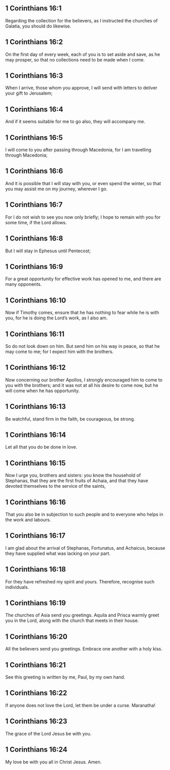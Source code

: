 ## 1 Corinthians 16:1

Regarding the collection for the believers, as I instructed the churches of Galatia, you should do likewise.

## 1 Corinthians 16:2

On the first day of every week, each of you is to set aside and save, as he may prosper, so that no collections need to be made when I come.

## 1 Corinthians 16:3

When I arrive, those whom you approve, I will send with letters to deliver your gift to Jerusalem;

## 1 Corinthians 16:4

And if it seems suitable for me to go also, they will accompany me.

## 1 Corinthians 16:5

I will come to you after passing through Macedonia, for I am travelling through Macedonia;

## 1 Corinthians 16:6

And it is possible that I will stay with you, or even spend the winter, so that you may assist me on my journey, wherever I go.

## 1 Corinthians 16:7

For I do not wish to see you now only briefly; I hope to remain with you for some time, if the Lord allows.

## 1 Corinthians 16:8

But I will stay in Ephesus until Pentecost;

## 1 Corinthians 16:9

For a great opportunity for effective work has opened to me, and there are many opponents.

## 1 Corinthians 16:10

Now if Timothy comes, ensure that he has nothing to fear while he is with you, for he is doing the Lord’s work, as I also am.

## 1 Corinthians 16:11

So do not look down on him. But send him on his way in peace, so that he may come to me; for I expect him with the brothers.

## 1 Corinthians 16:12

Now concerning our brother Apollos, I strongly encouraged him to come to you with the brothers; and it was not at all his desire to come now, but he will come when he has opportunity.

## 1 Corinthians 16:13

Be watchful, stand firm in the faith, be courageous, be strong.

## 1 Corinthians 16:14

Let all that you do be done in love.

## 1 Corinthians 16:15

Now I urge you, brothers and sisters: you know the household of Stephanas, that they are the first fruits of Achaia, and that they have devoted themselves to the service of the saints,

## 1 Corinthians 16:16

That you also be in subjection to such people and to everyone who helps in the work and labours.

## 1 Corinthians 16:17

I am glad about the arrival of Stephanas, Fortunatus, and Achaicus, because they have supplied what was lacking on your part.

## 1 Corinthians 16:18

For they have refreshed my spirit and yours. Therefore, recognise such individuals.

## 1 Corinthians 16:19

The churches of Asia send you greetings. Aquila and Prisca warmly greet you in the Lord, along with the church that meets in their house.

## 1 Corinthians 16:20

All the believers send you greetings. Embrace one another with a holy kiss.

## 1 Corinthians 16:21

See this greeting is written by me, Paul, by my own hand.

## 1 Corinthians 16:22

If anyone does not love the Lord, let them be under a curse. Maranatha!

## 1 Corinthians 16:23

The grace of the Lord Jesus be with you.

## 1 Corinthians 16:24

My love be with you all in Christ Jesus. Amen.
